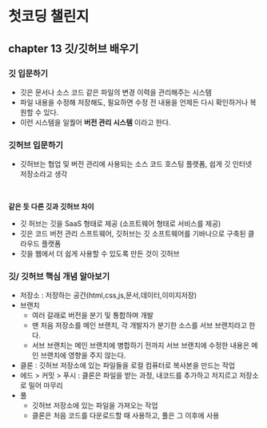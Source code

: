 # 첫코딩 챌린지

## chapter 13 깃/깃허브 배우기

### 깃 입문하기

- 깃은 문서나 소스 코드 같은 파일의 변경 이력을 관리해주는 시스템
- 파일 내용을 수정해 저장해도, 필요하면 수정 전 내용을 언제든 다시 확인하거나 복원할 수 있다.
- 이런 시스템을 일퀄어 **버전 관리 시스템** 이라고 한다.

### 깃허브 입문하기

- 깃허브는 협업 및 버전 관리에 사용되는 소스 코드 호스팅 플랫폼, 쉽게 깃 인터넷 저장소라고 생각

<br>

**같은 듯 다른 깃과 깃허브 차이**

- 깃 허브는 깃을 SaaS 형태로 제공 (소프트웨어 형태로 서비스를 제공)
- 깃은 코드 버전 관리 스프트웨어, 깃허브는 깃 소프트웨어를 기바나으로 구축된 클라우드 플랫폼
- 깃을 웹에서 더 쉽게 사용할 수 있도록 만든 것이 깃허브

### 깃/ 깃허브 핵심 개념 알아보기

- 저장소 : 저장하는 공간(html,css,js,문서,데이터,이미지저장)
- 브랜치
  - 여러 갈래로 버전을 분기 및 통합하며 개발
  - 맨 처음 저장소를 메인 브랜치, 각 개발자가 분기한 소스를 서브 브랜치라고 한다.
  - 서브 브랜치는 메인 브랜치에 병합하기 전까지 서브 브랜치에 수정한 내용은 메인 브랜치에 영향을 주지 않는다.
- 클론 : 깃허브 저장소에 있는 파일들을 로컬 컴퓨터로 복사본을 만드는 작업
- 에드 > 커밋 > 푸시 : 클론은 파일을 받는 과정, 내코드를 추가하고 저지르고 저장소로 밀어 마무리
- 풀 
  - 깃허브 저장소에 있는 파일을 가져오는 작업
  - 클론은 처음 코드를 다운로드할 때 사용하고, 풀은 그 이후에 사용

